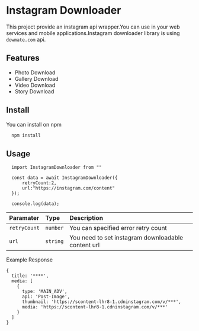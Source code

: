 # Instagram Downloader

This project provide an instagram api wrapper.You can use in your web services and mobile applications.Instagram downloader library is using `dowmate.com` api.

## Features

- Photo Download
- Gallery Download
- Video Download
- Story Download

## Install

You can install on npm

```bash
  npm install
```

## Usage

```
  import InstagramDownloader from ""

  const data = await InstagramDownloader({
      retryCount:2,
      url:"https://instagram.com/content"
  });

  console.log(data);

```

| Paramater    | Type     | Description                                        |
| :----------- | :------- | :------------------------------------------------- |
| `retryCount` | `number` | You can specified error retry count                |
| `url`        | `string` | You need to set instagram downloadable content url |

Example Response

```
{
  title: '****',
  media: [
    {
      type: 'MAIN_ADV',
      api: 'Post-Image',
      thumbnail: 'https://scontent-lhr8-1.cdninstagram.com/v/***',
      media: 'https://scontent-lhr8-1.cdninstagram.com/v/***'
    }
  ]
}
```
